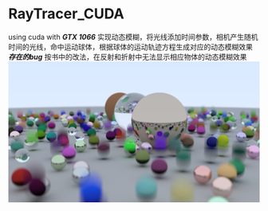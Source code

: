 # RayTracer_CUDA
 using cuda with ***GTX 1066*** 
实现动态模糊，将光线添加时间参数，相机产生随机时间的光线，命中运动球体，根据球体的运动轨迹方程生成对应的动态模糊效果
***存在的bug*** 按书中的改法，在反射和折射中无法显示相应物体的动态模糊效果 
![img](https://github.com/htYum/RayTracer_CUDA/blob/ch1_motion_blur/x64/Release/main.png)
